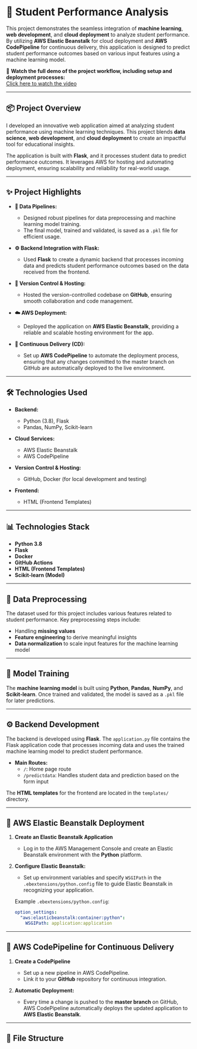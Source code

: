 # 🚀 **Student Performance Analysis**

This project demonstrates the seamless integration of **machine learning**, **web development**, and **cloud deployment** to analyze student performance. By utilizing **AWS Elastic Beanstalk** for cloud deployment and **AWS CodePipeline** for continuous delivery, this application is designed to predict student performance outcomes based on various input features using a machine learning model.

🎥 **Watch the full demo of the project workflow, including setup and deployment processes:**  
[Click here to watch the video](https://drive.google.com/file/d/1UaRAXpavmRXLuoK0jt8q6FpiepOG34t0/view?usp=sharing)

---

## 📦 **Project Overview**

I developed an innovative web application aimed at analyzing student performance using machine learning techniques. This project blends **data science**, **web development**, and **cloud deployment** to create an impactful tool for educational insights.

The application is built with **Flask**, and it processes student data to predict performance outcomes. It leverages AWS for hosting and automating deployment, ensuring scalability and reliability for real-world usage.

---

## ✨ **Project Highlights**

- **🔧 Data Pipelines:**  
    - Designed robust pipelines for data preprocessing and machine learning model training.  
    - The final model, trained and validated, is saved as a `.pkl` file for efficient usage.
    
- **⚙️ Backend Integration with Flask:**  
    - Used **Flask** to create a dynamic backend that processes incoming data and predicts student performance outcomes based on the data received from the frontend.
    
- **📂 Version Control & Hosting:**  
    - Hosted the version-controlled codebase on **GitHub**, ensuring smooth collaboration and code management.
    
- **☁️ AWS Deployment:**  
    - Deployed the application on **AWS Elastic Beanstalk**, providing a reliable and scalable hosting environment for the app.
    
- **🔄 Continuous Delivery (CD):**  
    - Set up **AWS CodePipeline** to automate the deployment process, ensuring that any changes committed to the master branch on GitHub are automatically deployed to the live environment.
    
---

## 🛠 **Technologies Used**

- **Backend:**  
    - Python (3.8), Flask
    - Pandas, NumPy, Scikit-learn
    
- **Cloud Services:**  
    - AWS Elastic Beanstalk
    - AWS CodePipeline
    
- **Version Control & Hosting:**  
    - GitHub, Docker (for local development and testing)

- **Frontend:**  
    - HTML (Frontend Templates)
    
---

## 📊 **Technologies Stack**

- **Python 3.8**  
- **Flask**  
- **Docker**  
- **GitHub Actions**  
- **HTML (Frontend Templates)**  
- **Scikit-learn (Model)**  

---

## 🔄 **Data Preprocessing**

The dataset used for this project includes various features related to student performance. Key preprocessing steps include:

- Handling **missing values**
- **Feature engineering** to derive meaningful insights
- **Data normalization** to scale input features for the machine learning model

---

## 🧠 **Model Training**

The **machine learning model** is built using **Python**, **Pandas**, **NumPy**, and **Scikit-learn**. Once trained and validated, the model is saved as a `.pkl` file for later predictions.

---

## ⚙️ **Backend Development**

The backend is developed using **Flask**. The `application.py` file contains the Flask application code that processes incoming data and uses the trained machine learning model to predict student performance.

- **Main Routes:**
    - `/`: Home page route
    - `/predictdata`: Handles student data and prediction based on the form input

The **HTML templates** for the frontend are located in the `templates/` directory.

---

## 🚀 **AWS Elastic Beanstalk Deployment**

1. **Create an Elastic Beanstalk Application**  
    - Log in to the AWS Management Console and create an Elastic Beanstalk environment with the **Python** platform.

2. **Configure Elastic Beanstalk:**  
    - Set up environment variables and specify `WSGIPath` in the `.ebextensions/python.config` file to guide Elastic Beanstalk in recognizing your application.

    Example `.ebextensions/python.config`:
    ```yaml
    option_settings:
      "aws:elasticbeanstalk:container:python":
        WSGIPath: application:application
    ```

---

## 🔄 **AWS CodePipeline for Continuous Delivery**

1. **Create a CodePipeline**  
    - Set up a new pipeline in AWS CodePipeline.
    - Link it to your **GitHub** repository for continuous integration.

2. **Automatic Deployment:**  
    - Every time a change is pushed to the **master branch** on GitHub, AWS CodePipeline automatically deploys the updated application to **AWS Elastic Beanstalk**.

---

## 📂 **File Structure**

